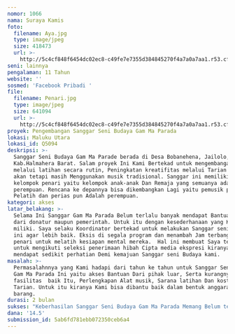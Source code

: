 ```yaml
---
nomor: 1066
nama: Suraya Kamis
foto:
  filename: Aya.jpg
  type: image/jpeg
  size: 418473
  url: >-
    http://5c4cf848f6454dc02ec8-c49fe7e7355d384845270f4a7a0a7aa1.r53.cf2.rackcdn.com/b5b98fa6-c5bd-47f9-b5e3-dba23dc3965c/Aya.jpg
seni: lainnya
pengalaman: 11 Tahun
website: ''
sosmed: 'Facebook Pribadi '
file:
  filename: Penari.jpg
  type: image/jpeg
  size: 641094
  url: >-
    http://5c4cf848f6454dc02ec8-c49fe7e7355d384845270f4a7a0a7aa1.r53.cf2.rackcdn.com/0384e7ea-5fc0-4590-b35f-65c8cac7d030/Penari.jpg
proyek: Pengembangan Sanggar Seni Budaya Gam Ma Parada
lokasi: Maluku Utara
lokasi_id: Q5094
deskripsi: >-
  Sanggar Seni Budaya Gam Ma Parade berada di Desa Bobanehena, Jailolo,
  Kab.Halmahera Barat. Salam proyek Ini Kami Bertekad untuk mengembangan Sanggar
  melalui latihan secara rutin, Peningkatan kreatifitas melalui Tarian kreasi
  akan tetapi masih Menggunakan musik tradisional. Sanggar ini memiliki dua
  kelompok penari yaitu kelompok anak-anak Dan Remaja yang semuanya adalah
  perempuan. Rencana ke depannya bisa dikembangkan Lagi yaitu pemusik perempuan.
  Pelatih dan perias pun Adalah perempuan. 
kategori: akses
latar_belakang: >-
  Selama Ini Sanggar Gam Ma Parada Belum terlalu banyak mendapat Bantuan baik
  dari donatur maupun pemerintah. Untuk itu dengan kesederhanaan yang Kami
  miliki. Saya selaku Koordinator bertekad untuk melakukan Sanggar seni Budaya
  ini agar lebih baik. Eksis di segala program dan menambah Jam terbang para
  penari untuk melatih kesiapan mental mereka.  Hal ini membuat Saya tergugah
  untuk mengikuti seleksi penerimaan hibah Cipta media ekspresi kiranya bisa
  mendapat sedikit perhatian Demi kemajuan Sanggar seni Budaya kami. 
masalah: >-
  Permasalahnnya yang Kami hadapi dari tahun ke tahun untuk Sanggar Seni Budaya
  Gam Ma Parada Ini yaitu akses Bantuan Dari pihak luar, Serta kurangnya
  fasilitas  baik Itu, Perlengkapan Alat musik, Sarana latihan Dan kostum
  Tarian. Untuk itu kiranya Kami bisa dibantu baik dalam bentuk anggaran ataupun
  barang. 
durasi: 2 bulan
sukses: "Keberhasilan Sanggar Seni Budaya Gam Ma Parada Memang Belum terlalu banyak. Akan tetapi Sanggar ini sudah pernah diberikan kesempatan untuk tampil Di acara yang berskala regional maupun Nasional yaitu Di Festival Teluk Jailolo dan Festival Keraton Nusantara. \r\nMenurut Kami indikator Sukses untuk Sanggar seni Budaya kami diantaranya :\r\n1. Perlengkapan Sanggar Kami telah memadai\r\n2. Jam terbang penari akan meningkat\r\n3. Sanggar menjadi pusat Budaya dan latihan\r\n4. Penari sudah memiliki penghasilan lewat menari"
dana: '14.5'
submission_id: 5ab6fd781ebb072350ceb6a4
---
```

